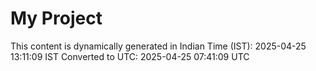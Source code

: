 # My Project

This content is dynamically generated in Indian Time (IST): 2025-04-25 13:11:09 IST
Converted to UTC: 2025-04-25 07:41:09 UTC
